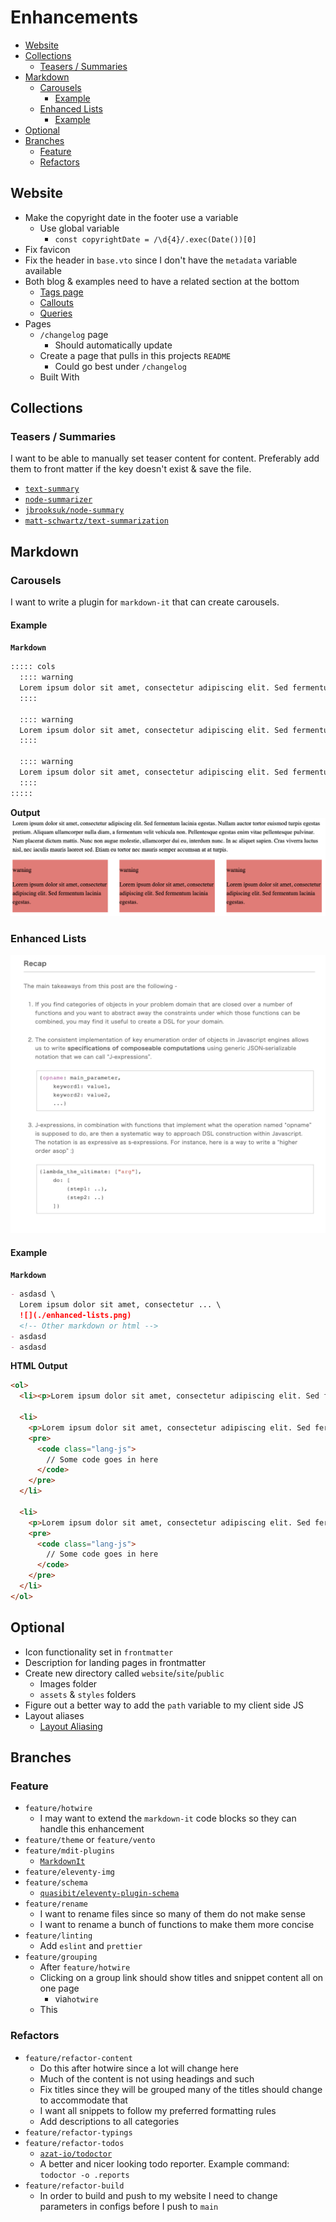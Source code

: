 # Enhancements

- [Website](#website)
- [Collections](#collections)
  - [Teasers / Summaries](#teasers--summaries)
- [Markdown](#markdown)
  - [Carousels](#carousels)
    - [Example](#example)
  - [Enhanced Lists](#enhanced-lists)
    - [Example](#example-1)
- [Optional](#optional)
- [Branches](#branches)
  - [Feature](#feature)
  - [Refactors](#refactors)

## Website
- Make the copyright date in the footer use a variable
  - Use global variable
    - `const copyrightDate = /\d{4}/.exec(Date())[0]`
- Fix favicon
- Fix the header in `base.vto` since I don't have the `metadata` variable available
- Both blog & examples need to have a related section at the bottom
  - [Tags page](https://eleventy-notes.sandroroth.com/tags/)
  - [Callouts](https://eleventy-notes.sandroroth.com/n/writing/callouts/)
  - [Queries](https://eleventy-notes.sandroroth.com/n/writing/dynamic-content/queries/)
- Pages
  - `/changelog` page
    - Should automatically update
  - Create a page that pulls in this projects `README`
    - Could go best under `/changelog`
  - Built With

## Collections
### Teasers / Summaries
I want to be able to manually set teaser content for content. Preferably add them to front matter if the key doesn't exist & save the file.
- [`text-summary`](https://www.npmjs.com/package/text-summary)
- [`node-summarizer`](https://www.npmjs.com/package/node-summarizer)
- [`jbrooksuk/node-summary`](https://github.com/jbrooksuk/node-summary)
- [`matt-schwartz/text-summarization`](https://github.com/matt-schwartz/text-summarization)

## Markdown
### Carousels
I want to write a plugin for `markdown-it` that can create carousels.

#### Example
**`Markdown`**
```md
::::: cols
  :::: warning
  Lorem ipsum dolor sit amet, consectetur adipiscing elit. Sed fermentum lacinia egestas.
  ::::

  :::: warning
  Lorem ipsum dolor sit amet, consectetur adipiscing elit. Sed fermentum lacinia egestas.
  ::::

  :::: warning
  Lorem ipsum dolor sit amet, consectetur adipiscing elit. Sed fermentum lacinia egestas.
  ::::
:::::
```

**Output**
![](./columns.png)

### Enhanced Lists
![](./enhanced-lists.png)

#### Example
**`Markdown`**
```md
- asdasd \
  Lorem ipsum dolor sit amet, consectetur ... \
  ![](./enhanced-lists.png)
  <!-- Other markdown or html -->
- asdasd
- asdasd
```

**HTML Output**
```html
<ol>
  <li><p>Lorem ipsum dolor sit amet, consectetur adipiscing elit. Sed fermentum lacinia egestas. Nullam</p></li>

  <li>
    <p>Lorem ipsum dolor sit amet, consectetur adipiscing elit. Sed fermentum lacinia egestas. Nullam</p>
    <pre>
      <code class="lang-js">
        // Some code goes in here
      </code>
    </pre>
  </li>

  <li>
    <p>Lorem ipsum dolor sit amet, consectetur adipiscing elit. Sed fermentum lacinia egestas. Nullam</p>
    <pre>
      <code class="lang-js">
        // Some code goes in here
      </code>
    </pre>
  </li>
</ol>
```

## Optional
- Icon functionality set in `frontmatter`
- Description for landing pages in frontmatter
- Create new directory called `website`/`site`/`public`
  - Images folder
  - `assets` & `styles` folders
- Figure out a better way to add the `path` variable to my client side JS
- Layout aliases
  - [Layout Aliasing](https://www.11ty.dev/docs/layouts/#layout-aliasing)

## Branches
### Feature
- `feature/hotwire`
  - I may want to extend the `markdown-it` code blocks so they can handle this enhancement
- `feature/theme` or `feature/vento`
- `feature/mdit-plugins`
  - [`MarkdownIt`](https://mdit-plugins.github.io/)
- `feature/eleventy-img`
- `feature/schema`
  - [`quasibit/eleventy-plugin-schema`](https://github.com/quasibit/eleventy-plugin-schema?tab=readme-ov-file)
- `feature/rename`
  - I want to rename files since so many of them do not make sense
  - I want to rename a bunch of functions to make them more concise
- `feature/linting`
  - Add `eslint` and `prettier`
- `feature/grouping`
  - After `feature/hotwire`
  - Clicking on a group link should show titles and snippet content all on one page
    - via`hotwire`
  - This

### Refactors
- `feature/refactor-content`
  - Do this after hotwire since a lot will change here
  - Much of the content is not using headings and such
  - Fix titles since they will be grouped many of the titles should change to accommodate that
  - I want all snippets to follow my preferred formatting rules
  - Add descriptions to all categories
- `feature/refactor-typings`
- `feature/refactor-todos`
  - [`azat-io/todoctor`](https://github.com/azat-io/todoctor)
  - A better and nicer looking todo reporter. Example command: `todoctor -o .reports`
- `feature/refactor-build`
  - In order to build and push to my website I need to change parameters in configs before I push to `main`
